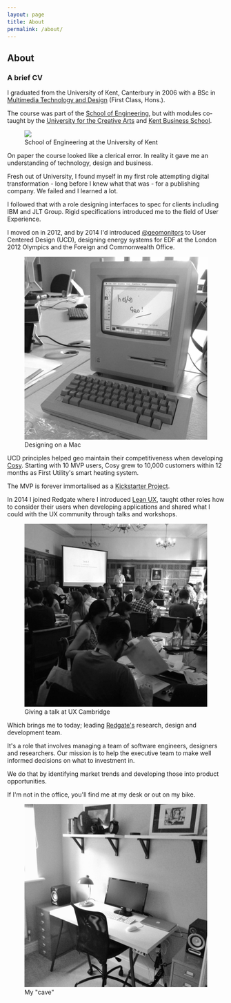 ```yaml
---
layout: page
title: About
permalink: /about/
---
```


## About

### A brief CV

I graduated from the University of Kent, Canterbury in 2006 with a BSc in [Multimedia Technology and Design](https://www.kent.ac.uk/courses/undergraduate/226/multimedia-technology-and-design) (First Class, Hons.). 

The course was part of the [School of Engineering](https://www.kent.ac.uk/engineering-digital-arts), but with modules co-taught by the [University for the Creative Arts](https://www.uca.ac.uk/) and [Kent Business School](https://www.kent.ac.uk/kbs/).

<figure>
<img src="{{ site.baseurl }}/images/kent-eng.jpg">
<figcaption>School of Engineering at the University of Kent</figcaption>
</figure>

On paper the course looked like a clerical error. In reality it gave me an understanding of technology, design and business.

Fresh out of University, I found myself in my first role attempting digital transformation - long before I knew what that was - for a publishing company. We failed and I learned a lot.

I followed that with a role designing interfaces to spec for clients including IBM and JLT Group. Rigid specifications introduced me to the field of User Experience.

I moved on in 2012, and by 2014 I'd introduced [@geomonitors](https://twitter.com/geomonitors) to User Centered Design (UCD), designing energy systems for EDF at the London 2012 Olympics and the Foreign and Commonwealth Office.

<figure>
<img src="/images/geo.jpg">
<figcaption>Designing on a Mac</figcaption>
</figure>

UCD principles helped geo maintain their competitiveness when developing [Cosy](https://www.first-utility.com/cosy). Starting with 10 MVP users, Cosy grew to 10,000 customers within 12 months as First Utility's smart heating system. 

The MVP is forever immortalised as a [Kickstarter Project](https://www.kickstarter.com/projects/greenenergyoptions/come-home-to-cosy-the-smart-heating-system-from-ge).

In 2014 I joined Redgate where I introduced [Lean UX](https://medium.com/@jonny_robots/moving-to-lean-ux-how-727361f8f7d2), taught other roles how to consider their users when developing applications and shared what I could with the UX community through talks and workshops. 

<figure>
<img src="/images/talking.jpg">
<figcaption>Giving a talk at UX Cambridge</figcaption>
</figure>

Which brings me to today; leading [Redgate's](https://www.red-gate.com/) research, design and development team.

It's a role that involves managing a team of software engineers, designers and researchers. Our mission is to help the executive team to make well informed decisions on what to investment in. 

We do that by identifying market trends and developing those into product opportunities.

If I'm not in the office, you'll find me at my desk or out on my bike.

<figure>
<img src="/images/cave.jpg">
<figcaption>My "cave"</figcaption>
</figure>